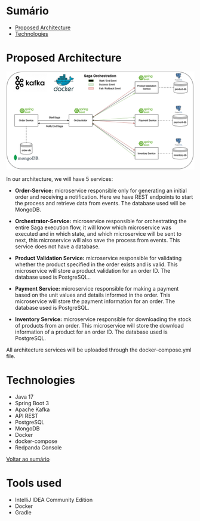 # Sumário

- [Proposed Architecture](#ProposedArchitecture)
- [Technologies](#Technologies)
  
# Proposed Architecture

<picture>
  <source media="(prefers-color-scheme: dark)" srcset="https://github.com/kanttanhed/Microservices-Saga-orchestrated/blob/main/content/Architecture.png">
  <source media="(prefers-color-scheme: light)" srcset="https://github.com/kanttanhed/Microservices-Saga-orchestrated/blob/main/content/Architecture.png">
  <img alt="Shows an illustrated sun in light mode and a moon with stars in dark mode." src="https://github.com/kanttanhed/Microservices-Saga-orchestrated/blob/main/content/Architecture.png">
</picture>

In our architecture, we will have 5 services:

* **Order-Service:** microservice responsible only for generating an initial order and receiving a notification. Here we have REST endpoints to start the process and retrieve data from events. The database used will be MongoDB.

* **Orchestrator-Service:** microservice responsible for orchestrating the entire Saga execution flow, it will know which microservice was executed and in which state, and which microservice will be sent to next, this microservice will also save the process from events. This service does not have a database.

* **Product Validation Service:** microservice responsible for validating whether the product specified in the order exists and is valid. This microservice will store a product validation for an order ID. The database used is PostgreSQL..

* **Payment Service:** microservice responsible for making a payment based on the unit values and details informed in the order. This microservice will store the payment information for an order. The database used is PostgreSQL.

* **Inventory Service:** microservice responsible for downloading the stock of products from an order. This microservice will store the download information of a product for an order ID. The database used is PostgreSQL.

All architecture services will be uploaded through the docker-compose.yml file.

# Technologies
* Java 17
* Spring Boot 3
* Apache Kafka
* API REST
* PostgreSQL
* MongoDB
* Docker
* docker-compose
* Redpanda Console
  
[Voltar ao sumário](#Sumário)

# Tools used

* IntelliJ IDEA Community Edition
* Docker
* Gradle
